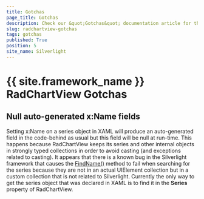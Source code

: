```yaml
---
title: Gotchas
page_title: Gotchas
description: Check our &quot;Gotchas&quot; documentation article for the RadChartView {{ site.framework_name }} control.
slug: radchartview-gotchas
tags: gotchas
published: True
position: 5
site_name: Silverlight
---
```


# {{ site.framework_name }} RadChartView Gotchas

## Null auto-generated x:Name fields

Setting x:Name on a series object in XAML will produce an auto-generated field in the code-behind as usual but this field will be null at run-time. This happens because RadChartView keeps its series and other internal objects in strongly typed collections in order to avoid casting (and exceptions related to casting). It appears that there is a known bug in the Silverlight framework that causes the [FindName()](http://msdn.microsoft.com/en-us/library/system.windows.frameworkelement.findname(v=VS.95).aspx) method to fail when searching for the series because they are not in an actual UIElement collection but in a custom collection that is not related to Silverlight. Currently the only way to get the series object that was declared in XAML is to find it in the __Series__ property of RadChartView.

